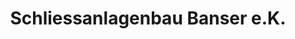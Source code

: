 ---
title: "Schliessanlagenbau Banser e.K."
url: /berlin/schliessanlagenbau-banser-e-k/
shop: Schlüsseldienst
---